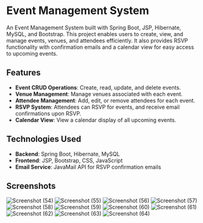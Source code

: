 # Event Management System

An Event Management System built with Spring Boot, JSP, Hibernate, MySQL, and Bootstrap. This project enables users to create, view, and manage events, venues, and attendees efficiently. It also provides RSVP functionality with confirmation emails and a calendar view for easy access to upcoming events.

## Features

- **Event CRUD Operations**: Create, read, update, and delete events.
- **Venue Management**: Manage venues associated with each event.
- **Attendee Management**: Add, edit, or remove attendees for each event.
- **RSVP System**: Attendees can RSVP for events, and receive email confirmations upon RSVP.
- **Calendar View**: View a calendar display of all upcoming events.

## Technologies Used

- **Backend**: Spring Boot, Hibernate, MySQL
- **Frontend**: JSP, Bootstrap, CSS, JavaScript
- **Email Service**: JavaMail API for RSVP confirmation emails

## Screenshots

![Screenshot (54)](https://github.com/user-attachments/assets/557d7587-6fbf-4089-9317-579086c4e2ae)
![Screenshot (55)](https://github.com/user-attachments/assets/307c53ad-fb4d-4274-93dd-0eed3765b539)
![Screenshot (56)](https://github.com/user-attachments/assets/3e0093c8-d22e-4e8b-bab6-ca2cfd0ffc89)
![Screenshot (57)](https://github.com/user-attachments/assets/04abcd4f-fcb0-4956-8dc9-5946bbc7caa0)
![Screenshot (58)](https://github.com/user-attachments/assets/cb66a0b3-ff23-4a0d-8b8a-40d1c7209809)
![Screenshot (59)](https://github.com/user-attachments/assets/e1c22c1a-eed5-4a9e-8189-8fbfb792a031)
![Screenshot (60)](https://github.com/user-attachments/assets/0dec3346-1bc8-4345-bdc7-a94942df5d87)
![Screenshot (61)](https://github.com/user-attachments/assets/6f83a116-3c2d-42c8-812a-01feedc8e53f)
![Screenshot (62)](https://github.com/user-attachments/assets/011c79f2-13a2-40ea-9be1-1037e4a7421a)
![Screenshot (63)](https://github.com/user-attachments/assets/07dcfe6c-ecd2-4f88-80c0-a0455448293b)
![Screenshot (64)](https://github.com/user-attachments/assets/5d39c666-b04a-437f-a3fe-9d37aa1b3325)

